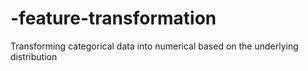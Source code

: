 # -feature-transformation
Transforming categorical data into numerical based on the underlying distribution
